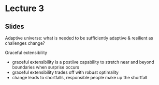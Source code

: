 # Lecture 3

## Slides

Adaptive universe: what is needed to be sufficiently adaptive & resilient as challenges change?

Graceful extensibility
* graceful extensibility is a postiive capability to stretch near and beyond boundaries when surprise occurs
* graceful extensibility trades off with robust optimality
* change leads to shortfalls, responsible people make up the shortfall